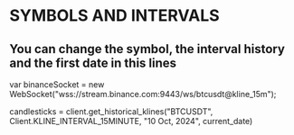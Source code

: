 # SYMBOLS AND INTERVALS

## You can change the symbol, the interval history and the first date in this lines


var binanceSocket = new WebSocket("wss://stream.binance.com:9443/ws/btcusdt@kline_15m");


candlesticks = client.get_historical_klines("BTCUSDT", Client.KLINE_INTERVAL_15MINUTE, "10 Oct, 2024", current_date)
